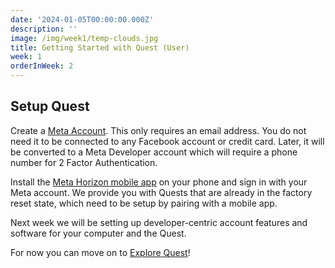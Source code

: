 ```yaml
---
date: '2024-01-05T00:00:00.000Z'
description: ''
image: /img/week1/temp-clouds.jpg
title: Getting Started with Quest (User)
week: 1
orderInWeek: 2
---
```


## Setup Quest

Create a [Meta Account](https://www.meta.com/login/). This only requires an email address. You do not need it to be connected to any Facebook account or credit card. Later, it will be converted to a Meta Developer account which will require a phone number for 2 Factor Authentication.

Install the [Meta Horizon mobile app](https://www.meta.com/en-gb/help/quest/articles/getting-started/getting-started-with-quest-2/install-meta-horizon-mobile-app/) on your phone and sign in with your Meta account. We provide you with Quests that are already in the factory reset state, which need to be setup by pairing with a mobile app.

Next week we will be setting up developer-centric account features and software for your computer and the Quest.

For now you can move on to [Explore Quest](/week1/assignment1/)!
